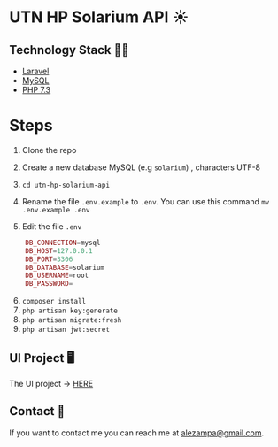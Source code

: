 # UTN HP Solarium API ☀


## Technology Stack 👨‍💻
- [Laravel](https://laravel.com/)
- [MySQL](https://mysql.com/)
- [PHP 7.3](https://php.net/)


# Steps

1. Clone the repo
2. Create a new database MySQL (e.g `solarium`) , characters UTF-8
3. `cd utn-hp-solarium-api`
4. Rename the file `.env.example` to `.env`. 
You can use this command 
```mv .env.example .env```

5. Edit the file `.env`

```php
    DB_CONNECTION=mysql
    DB_HOST=127.0.0.1
    DB_PORT=3306
    DB_DATABASE=solarium
    DB_USERNAME=root
    DB_PASSWORD=
```
6. `composer install`
7. `php artisan key:generate`
8. `php artisan migrate:fresh`
9. `php artisan jwt:secret`

## UI Project 🖥

The UI project -> [HERE](https://github.com/mp182/utn-hp-solarium-ui)

## Contact 📧

If you want to contact me you can reach me at <alezampa@gmail.com>.
